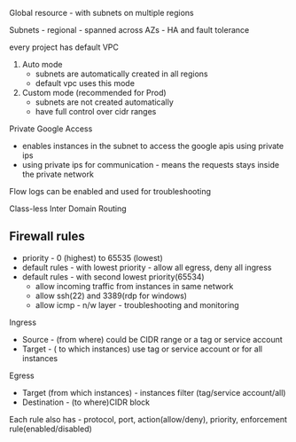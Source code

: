 Global resource - with subnets on multiple regions

Subnets - regional - spanned across AZs - HA and fault tolerance

every project has default VPC

1. Auto mode
    - subnets are automatically created in all regions
    - default vpc uses this mode
2. Custom mode (recommended for Prod)
    - subnets are not created automatically
    - have full control over cidr ranges

Private Google Access 
- enables instances in the subnet to access the google apis using private ips
- using private ips for communication - means the requests stays inside the private network

Flow logs can be enabled and used for troubleshooting

Class-less Inter Domain Routing


## Firewall rules
- priority - 0 (highest) to 65535 (lowest)
- default rules - with lowest priority - allow all egress, deny all ingress
- default rules - with second lowest priority(65534)
    - allow incoming traffic from instances in same network
    - allow ssh(22) and 3389(rdp for windows)
    - allow icmp - n/w layer - troubleshooting and monitoring

Ingress
- Source - (from where) could be CIDR range or a tag or service account
- Target - ( to which instances) use tag or service account or for all instances

Egress
- Target (from which instances) - instances filter (tag/service account/all)
- Destination - (to where)CIDR block

Each rule also has - protocol, port, action(allow/deny), priority, enforcement rule(enabled/disabled)


